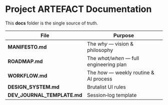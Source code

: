 # Project ARTEFACT Documentation

This **docs** folder is the single source of truth.

| File | Purpose |
|------|---------|
| **MANIFESTO.md** | The *why* — vision & philosophy |
| **ROADMAP.md** | The *what/when* — full engineering plan |
| **WORKFLOW.md** | The *how* — weekly routine & AI process |
| **DESIGN_SYSTEM.md** | Brutalist UI rules |
| **DEV_JOURNAL_TEMPLATE.md** | Session‐log template |

